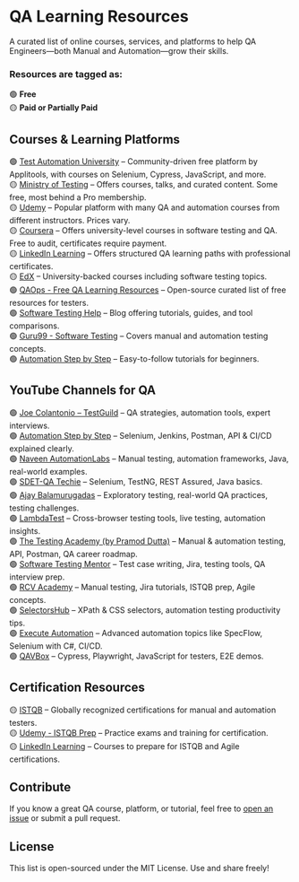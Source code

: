 # QA Learning Resources

A curated list of online courses, services, and platforms to help QA Engineers—both Manual and Automation—grow their skills.

### Resources are tagged as:  
  🟢 <strong>Free</strong></br>
  🟡 <strong>Paid or Partially Paid</strong>


## Courses & Learning Platforms

🟢 [Test Automation University](https://testautomationu.applitools.com/) – Community-driven free platform by Applitools, with courses on Selenium, Cypress, JavaScript, and more.  
🟡 [Ministry of Testing](https://www.ministryoftesting.com/) – Offers courses, talks, and curated content. Some free, most behind a Pro membership.  
🟡 [Udemy](https://www.udemy.com/) – Popular platform with many QA and automation courses from different instructors. Prices vary.  
🟡 [Coursera](https://www.coursera.org/) – Offers university-level courses in software testing and QA. Free to audit, certificates require payment.  
🟡 [LinkedIn Learning](https://www.linkedin.com/learning/) – Offers structured QA learning paths with professional certificates.  
🟡 [EdX](https://www.edx.org/) – University-backed courses including software testing topics.  
🟢 [QAOps - Free QA Learning Resources](https://github.com/qaops/free-learning-resources) – Open-source curated list of free resources for testers.  
🟢 [Software Testing Help](https://www.softwaretestinghelp.com/) – Blog offering tutorials, guides, and tool comparisons.  
🟢 [Guru99 - Software Testing](https://www.guru99.com/software-testing.html) – Covers manual and automation testing concepts.  
🟢 [Automation Step by Step](https://automationstepbystep.com/) – Easy-to-follow tutorials for beginners.  


## YouTube Channels for QA

🟢 [Joe Colantonio – TestGuild](https://www.youtube.com/user/joecolantonio) – QA strategies, automation tools, expert interviews.  
🟢 [Automation Step by Step](https://www.youtube.com/c/AutomationStepByStep) – Selenium, Jenkins, Postman, API & CI/CD explained clearly.  
🟢 [Naveen AutomationLabs](https://www.youtube.com/c/NaveenAutomationLabs) – Manual testing, automation frameworks, Java, real-world examples.  
🟢 [SDET-QA Techie](https://www.youtube.com/c/QATechie) – Selenium, TestNG, REST Assured, Java basics.  
🟢 [Ajay Balamurugadas](https://www.youtube.com/@ajay184f) – Exploratory testing, real-world QA practices, testing challenges.  
🟢 [LambdaTest](https://www.youtube.com/c/LambdaTest) – Cross-browser testing tools, live testing, automation insights.  
🟢 [The Testing Academy (by Pramod Dutta)](https://www.youtube.com/c/TheTestingAcademy) – Manual & automation testing, API, Postman, QA career roadmap.  
🟢 [Software Testing Mentor](https://www.youtube.com/c/SoftwareTestingMentor) – Test case writing, Jira, testing tools, QA interview prep.  
🟢 [RCV Academy](https://www.youtube.com/c/RCVAcademy) – Manual testing, Jira tutorials, ISTQB prep, Agile concepts.  
🟢 [SelectorsHub](https://www.youtube.com/c/SelectorsHub) – XPath & CSS selectors, automation testing productivity tips.  
🟢 [Execute Automation](https://www.youtube.com/user/executeautomation) – Advanced automation topics like SpecFlow, Selenium with C#, CI/CD.  
🟢 [QAVBox](https://www.youtube.com/c/QAVBOX) – Cypress, Playwright, JavaScript for testers, E2E demos.  


## Certification Resources

🟡 [ISTQB](https://www.istqb.org/) – Globally recognized certifications for manual and automation testers.  
🟡 [Udemy - ISTQB Prep](https://www.udemy.com/course/istqb-certified-tester-foundation-level-ctfl/) – Practice exams and training for certification.  
🟡 [LinkedIn Learning](https://www.linkedin.com/learning/) – Courses to prepare for ISTQB and Agile certifications.  


## Contribute

If you know a great QA course, platform, or tutorial, feel free to [open an issue](https://github.com/YOUR_USERNAME/qa-learning-resources/issues) or submit a pull request.


## License

This list is open-sourced under the MIT License. Use and share freely!
